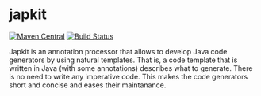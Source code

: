 japkit
======

[![Maven Central](https://img.shields.io/maven-central/v/com.github.stefanocke.japkit/japkit-parent.svg)](http://mvnrepository.com/artifact/com.github.stefanocke.japkit)
[![Build Status](https://travis-ci.org/stefanocke/japkit.svg?branch=master)](https://travis-ci.org/stefanocke/japkit)


Japkit is an annotation processor that allows to develop Java code generators by using natural templates. That is, a code template that is written in Java (with some annotations) describes what to generate. There is no need to write any imperative code. This makes the code generators short and concise and eases their maintanance. 
